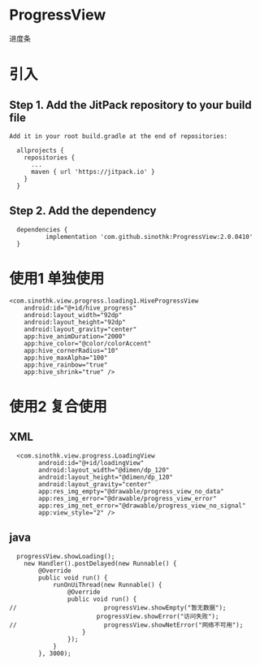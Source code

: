 # ProgressView
进度条

# 引入

  ## Step 1. Add the JitPack repository to your build file
    Add it in your root build.gradle at the end of repositories:

      allprojects {
        repositories {
          ...
          maven { url 'https://jitpack.io' }
        }
      }
  
  
  ## Step 2. Add the dependency
      dependencies {
              implementation 'com.github.sinothk:ProgressView:2.0.0410'
      }
      
# 使用1 单独使用
    <com.sinothk.view.progress.loading1.HiveProgressView
        android:id="@+id/hive_progress"
        android:layout_width="92dp"
        android:layout_height="92dp"
        android:layout_gravity="center"
        app:hive_animDuration="2000"
        app:hive_color="@color/colorAccent"
        app:hive_cornerRadius="10"
        app:hive_maxAlpha="100"
        app:hive_rainbow="true"
        app:hive_shrink="true" />
        
# 使用2 复合使用
   ## XML 
      <com.sinothk.view.progress.LoadingView
            android:id="@+id/loadingView"
            android:layout_width="@dimen/dp_120"
            android:layout_height="@dimen/dp_120"
            android:layout_gravity="center"
            app:res_img_empty="@drawable/progress_view_no_data"
            app:res_img_error="@drawable/progress_view_error"
            app:res_img_net_error="@drawable/progress_view_no_signal"
            app:view_style="2" />
            
   ## java
      progressView.showLoading();
        new Handler().postDelayed(new Runnable() {
            @Override
            public void run() {
                runOnUiThread(new Runnable() {
                    @Override
                    public void run() {
    //                        progressView.showEmpty("暂无数据");
                            progressView.showError("访问失败");
    //                        progressView.showNetError("网络不可用");
                        }
                    });
                }
            }, 3000);
